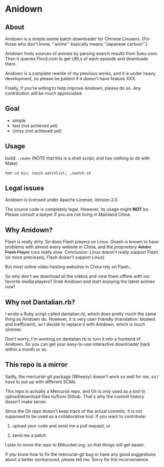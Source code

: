Anidown
=======

About
-----
Anidown is a simple anime batch downloader for Chinese Linuxers. (For those who don't know, ''anime'' basically means ''Japanese cartoon''.)

Anidown finds sources of animes by parsing search results from Soku.com. Then it queries Flvcd.com to get URLs of each episode and downloads them.

Anidown is a complete rewrite of my previous works, and it is under heavy development, so please be patient if it doesn't have feature XXX.

Finally, if you're willing to help improve Anidown, please do so. Any contribution will be much appreciated.

Goal
----
* simple
* fast (not achieved yet)
* Unixy (not achieved yet)

Usage
-----
build: `./make` (NOTE that this is a shell script, and has nothing to do with Make)

run:   `cd bin; touch watchlist; ./watch.sh`

Legal issues
------------
Anidown is licensed under Apache License, Version 2.0.

The source code is completely legal. However, its usage might **NOT** be. Please consult a lawyer if you are not living in Mainland China.

Why Anidown?
------------
Flash is really dirty. So does Flash players on Linux. Gnash is known to have problems with almost every website in China, and the *proprietary* ~~Adobe Flash Player~~ runs really slow. Conclusion: Linux doesn't really support Flash. (or more preciesely, Flash doesn't support Linux)

But most online video hosting websites in China rely on Flash...

So why don't we download all the videos and view them offline with our favorite media players? Grab Anidown and start enjoying the latest animes now!

Why not Dantalian.rb?
---------------------
I wrote a Ruby script called dantalian.rb, which does pretty much the same thing as Anidown do. However, it is very user-friendly (translation: bloated and inefficient), so I decide to replace it with Anidown, which is much slimmer.

Don't worry, I'm working on dantalian.rb to turn it into a frontend of Anidown. So you can get your easy-to-use interactive downloader back within a month or so.

This repo is a mirror
---------------------
Sadly, the mercurial-git package (Wheezy) doesn't work so well for me, so I have to put up with different SCMs.

This repo is actually a Mercurial repo, and Git is only used as a tool to upload/download files to/from Github. That's why the commit history doesn't make sense.

Since the Git repo doesn't keep track of the actual commits, it is not supposed to be used as a collaborative tool. If you want to contribute:

1. upload your code and send me a pull request, or

2. send me a patch

I plan to move the repo to Bitbucket.org, so that things will get easier.

If you know how to fix the mercurial-git bug or have any good suggestions about a better workaround, please tell me. Sorry for the inconvenience.
